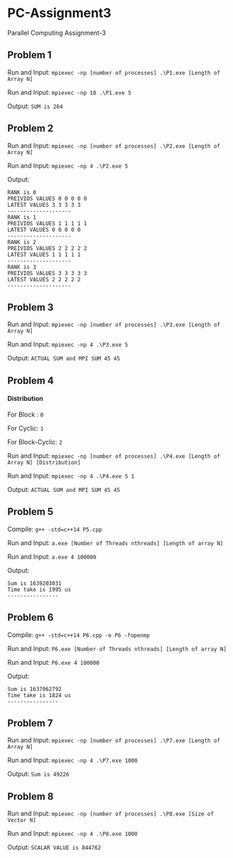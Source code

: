 # PC-Assignment3
Parallel Computing Assignment-3
## Problem 1
Run and Input: `mpiexec -np [number of processes] .\P1.exe [Length of Array N]`

Run and Input: `mpiexec -np 10 .\P1.exe 5`

Output: `SUM is 264`

## Problem 2
Run and Input: `mpiexec -np [number of processes] .\P2.exe [Length of Array N]`

Run and Input: `mpiexec -np 4 .\P2.exe 5`

Output: 
```
RANK is 0
PREIVIOS VALUES 0 0 0 0 0
LATEST VALUES 3 3 3 3 3
--------------------
RANK is 1
PREIVIOS VALUES 1 1 1 1 1
LATEST VALUES 0 0 0 0 0
--------------------
RANK is 2
PREIVIOS VALUES 2 2 2 2 2
LATEST VALUES 1 1 1 1 1
--------------------
RANK is 3
PREIVIOS VALUES 3 3 3 3 3
LATEST VALUES 2 2 2 2 2
--------------------
```
## Problem 3
Run and Input: `mpiexec -np [number of processes] .\P3.exe [Length of Array N]`

Run and Input: `mpiexec -np 4 .\P3.exe 5`

Output: `ACTUAL SUM and MPI SUM 45 45`

## Problem 4
#### Distribution
For Block : `0`

For Cyclic: `1`

For Block-Cyclic: `2`

Run and Input: `mpiexec -np [number of processes] .\P4.exe [Length of Array N] [Distribution]`

Run and Input: `mpiexec -np 4 .\P4.exe 5 1`

Output: `ACTUAL SUM and MPI SUM 45 45`

## Problem 5
Compile: `g++ -std=c++14 P5.cpp`

Run and Input: `a.exe [Number of Threads nthreads] [Length of array N]`

Run and Input: `a.exe 4 100000`

Output: 

```
Sum is 1639203031
Time take is 1995 us
----------------
```
## Problem 6
Compile: `g++ -std=c++14 P6.cpp -o P6 -fopenmp`

Run and Input: `P6.exe [Number of Threads nthreads] [Length of array N]`

Run and Input: `P6.exe 4 100000`

Output: 

```
Sum is 1637062792
Time take is 1824 us
----------------
```
## Problem 7
Run and Input: `mpiexec -np [number of processes] .\P7.exe [Length of Array N]`

Run and Input: `mpiexec -np 4 .\P7.exe 1000`

Output:  `Sum is 49226`

## Problem 8
Run and Input: `mpiexec -np [number of processes] .\P8.exe [Size of Vector N]`

Run and Input: `mpiexec -np 4 .\P8.exe 1000`

Output: `SCALAR VALUE is 844762`
